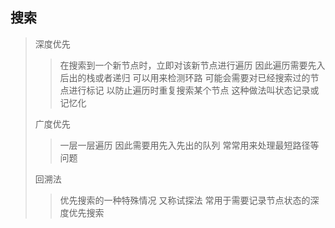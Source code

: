 ## 搜索

> 深度优先
> > 在搜索到一个新节点时，立即对该新节点进行遍历 因此遍历需要先入后出的栈或者递归
> 可以用来检测环路    可能会需要对已经搜索过的节点进行标记 以防止遍历时重复搜索某个节点 这种做法叫状态记录或记忆化
> 
> 广度优先
> > 一层一层遍历 因此需要用先入先出的队列  常常用来处理最短路径等问题
> 
> 回溯法
> > 优先搜索的一种特殊情况  又称试探法 常用于需要记录节点状态的深度优先搜索